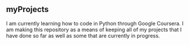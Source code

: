 ## myProjects

I am currently learning how to code in Python through Google Coursera. I am making this repository as a means of keeping all of my projects that I have done so far as well as some that are currently in progress.


